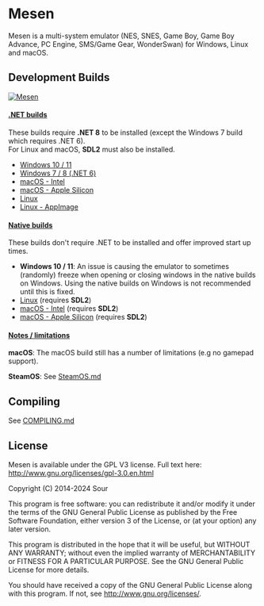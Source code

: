 # Mesen

Mesen is a multi-system emulator (NES, SNES, Game Boy, Game Boy Advance, PC Engine, SMS/Game Gear, WonderSwan) for Windows, Linux and macOS.  

## Development Builds

[![Mesen](https://github.com/SourMesen/Mesen2/actions/workflows/build.yml/badge.svg)](https://github.com/SourMesen/Mesen2/actions/workflows/build.yml)

#### <ins>.NET builds</ins> ####

These builds require **.NET 8** to be installed (except the Windows 7 build which requires .NET 6).  
For Linux and macOS, **SDL2** must also be installed.

* [Windows 10 / 11](https://nightly.link/SourMesen/Mesen2/workflows/build/master/Mesen%20%28Windows%20-%20net8.0%29.zip)  
* [Windows 7 / 8 (.NET 6)](https://nightly.link/SourMesen/Mesen2/workflows/build/master/Mesen%20%28Windows%20-%20net6.0%29.zip)  
* [macOS - Intel](https://nightly.link/SourMesen/Mesen2/workflows/build/master/Mesen%20%28macOS%20-%20macos-13%20-%20clang%29.zip)  
* [macOS - Apple Silicon](https://nightly.link/SourMesen/Mesen2/workflows/build/master/Mesen%20%28macOS%20-%20macos-14%20-%20clang%29.zip)  
* [Linux](https://nightly.link/SourMesen/Mesen2/workflows/build/master/Mesen%20%28Linux%20-%20ubuntu-20.04%20-%20clang%29.zip)  
* [Linux - AppImage](https://nightly.link/SourMesen/Mesen2/workflows/build/master/Mesen%20(Linux%20x64%20-%20AppImage).zip)

#### <ins>Native builds</ins> ####

These builds don't require .NET to be installed and offer improved start up times.  

* **Windows 10 / 11**: An issue is causing the emulator to sometimes (randomly) freeze when opening or closing windows in the native builds on Windows. Using the native builds on Windows is not recommended until this is fixed.
* [Linux](https://nightly.link/SourMesen/Mesen2/workflows/build/master/Mesen%20%28Linux%20-%20ubuntu-20.04%20-%20clang_aot%29.zip)  (requires **SDL2**)
* [macOS - Intel](https://nightly.link/SourMesen/Mesen2/workflows/build/master/Mesen%20%28macOS%20-%20macos-13%20-%20clang_aot%29.zip)  (requires **SDL2**)
* [macOS - Apple Silicon](https://nightly.link/SourMesen/Mesen2/workflows/build/master/Mesen%20%28macOS%20-%20macos-14%20-%20clang_aot%29.zip)  (requires **SDL2**)

#### <ins>Notes / limitations</ins> ####

**macOS**: The macOS build still has a number of limitations (e.g no gamepad support).

**SteamOS**: See [SteamOS.md](SteamOS.md)

## Compiling

See [COMPILING.md](COMPILING.md)

## License

Mesen is available under the GPL V3 license.  Full text here: <http://www.gnu.org/licenses/gpl-3.0.en.html>

Copyright (C) 2014-2024 Sour

This program is free software: you can redistribute it and/or modify
it under the terms of the GNU General Public License as published by
the Free Software Foundation, either version 3 of the License, or
(at your option) any later version.

This program is distributed in the hope that it will be useful,
but WITHOUT ANY WARRANTY; without even the implied warranty of
MERCHANTABILITY or FITNESS FOR A PARTICULAR PURPOSE.  See the
GNU General Public License for more details.

You should have received a copy of the GNU General Public License
along with this program.  If not, see <http://www.gnu.org/licenses/>.
